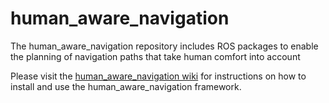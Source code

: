 # human_aware_navigation
The human_aware_navigation repository includes ROS packages to enable the planning of navigation paths that take human comfort into account 

Please visit the [human_aware_navigation wiki](https://github.com/marinaKollmitz/human_aware_navigation/wiki) for instructions on how to install and use the human_aware_navigation framework.
